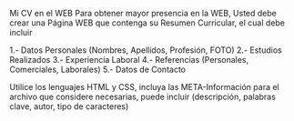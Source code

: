 Mi CV en el WEB
Para obtener mayor presencia en la WEB, Usted debe crear una Página WEB que contenga su Resumen Curricular, el cual debe incluir

1.- Datos Personales (Nombres, Apellidos, Profesión, FOTO) 
2.- Estudios Realizados 
3.- Experiencia Laboral 
4.- Referencias (Personales, Comerciales, Laborales) 
5.- Datos de Contacto

Utilice los lenguajes HTML y CSS, incluya las META-Información para el archivo que considere necesarias, puede incluir (descripción, palabras clave, autor, tipo de caracteres)
